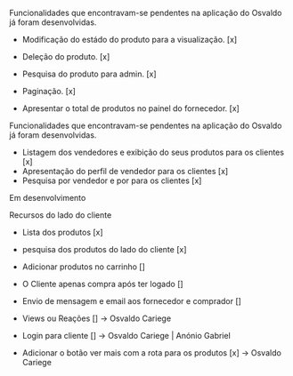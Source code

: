 Funcionalidades que encontravam-se pendentes na aplicação do Osvaldo já foram desenvolvidas.

- Modificação do estádo do produto para a visualização. [x]
- Deleção do produto. [x]
- Pesquisa do produto para admin. [x]
- Paginação. [x]

- Apresentar o total de produtos no painel do fornecedor. [x]

Funcionalidades que encontravam-se pendentes na aplicação do Osvaldo já foram desenvolvidas.

- Listagem dos vendedores e exibição do seus produtos para os clientes [x]
- Apresentação do perfil de vendedor para os clientes [x]
- Pesquisa por vendedor e por para os clientes [x]

Em desenvolvimento

Recursos do lado do cliente
- Lista dos produtos [x]
- pesquisa dos produtos do lado do cliente [x]

- Adicionar produtos no carrinho []
- O Cliente apenas compra após ter logado []
- Envio de mensagem e email aos fornecedor e comprador []
  
- Views ou Reações [] -> Osvaldo Cariege
- Login para cliente [] -> Osvaldo Cariege | Anónio Gabriel
- Adicionar o botão ver mais com a rota para os produtos [x] -> Osvaldo Cariege